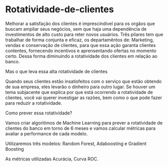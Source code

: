 # Rotatividade-de-clientes

Melhorar a satisfação dos clientes é imprescindível para os orgãos que buscam ampliar seus negócios, sem que haja uma dependência de investimentos de alto custo para reter novos usuários. Três pilares tem que trabalhar de forma conjunta e eficaz, os departamêntos de: Marketing, vendas e conservação de clientes, para que essa ação garanta clientes contentes, fornecendo incentivos e aprensentando ofertas no momento certo. Dessa forma diminuindo a rotatividade dos clientes em relação ao banco.

Mas o que leva essa alta rotatividade de clientes

Quando seus clientes estão insatisfeitos com o serviço que estão obtendo de sua empresa, eles levarão o dinheiro para outro lugar. Se houver um tema subjacente que explica por que está ocorrendo a rotatividade de clientes, você vai querer investigar as razões, bem como o que pode fazer para reduzir a rotatividade.

Como prever essa rotatividade?

Vamos criar algoritimos de Machine Learning para prever a rotatividade de clientes do banco em torno de 6 meses e vamos calcular métricas para avaliar a performance de cada modelo.

Utilizaremos três modelos: Random Forest, Adaboosting e Gradient Boosting

As métricas utilizadas Acurácia, Curva ROC.


